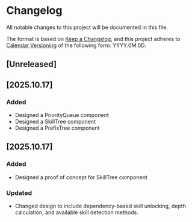 # Changelog

All notable changes to this project will be documented in this file.

The format is based on [Keep a Changelog](https://keepachangelog.com/en/1.1.0/),
and this project adheres to [Calendar Versioning](https://calver.org/) of
the following form: YYYY.0M.0D.

## [Unreleased]

## [2025.10.17]

### Added

- Designed a PriorityQueue component
- Designed a SkillTree component
- Designed a PrefixTree component

## [2025.10.17]

### Added

- Designed a proof of concept for SkillTree component

### Updated

- Changed design to include dependency-based skill unlocking, depth calculation, and available skill detection methods.
